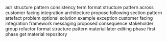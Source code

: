 adr structure pattern consistency term format structure pattern across customer facing integration architecture propose following section pattern artefact problem optional solution example exception customer facing integration framework messaging proposed consequence stakeholder group refactor format structure pattern material later editing phase first phase get material repository